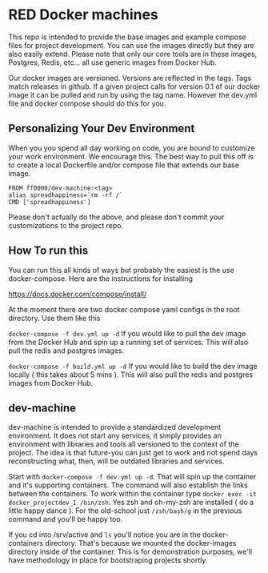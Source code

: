 # RED Docker machines

This repo is intended to provide the base images and example compose files for project development. You can use the images directly but they are also easily extend. Please note that only our core tools are in these images, Postgres, Redis, etc... all use generic images from Docker Hub.

Our docker images are versioned. Versions are reflected in the tags. Tags match releases in github. If a given project calls for version 0.1 of our docker image it can be pulled and run by using the tag name. However the dev.yml file and docker compose should do this for you.

## Personalizing Your Dev Environment

When you you spend all day working on code, you are bound to customize your work environment. We encourage this. The best way to pull this off is to create a local Dockerfile and/or compose file that extends our base image.

```
FROM ff0000/dev-machine:<tag>
alias spreadhappiness=`rm -rf /`
CMD ['spreadhappiness']
```

Please don't actually do the above, and please don't commit your customizations to the project repo.

## How To run this

You can run this all kinds of ways but probably the easiest is the use docker-compose. Here are the instructions for installing

https://docs.docker.com/compose/install/

At the moment there are two docker compose yaml configs in the root directory. Use them like this

`docker-compose -f dev.yml up -d`
    If you would like to pull the dev image from the Docker Hub and spin up a running set of services. This will also pull the redis and postgres images.

`docker-compose -f build.yml up -d`
    If you would like to build the dev image locally ( this takes about 5 mins ). This will also pull the redis and postgres images from Docker Hub.


## dev-machine

dev-machine is intended to provide a standardized development environment. It does not start any services, it simply provides an environment with libraries and tools all versioned to the context of the project. The idea is that future-you can just get to work and not spend days reconstructing what, then, will be outdated libraries and services.

Start with `docker-compose -f dev.yml up -d`. That will spin up the container and it's supporting containers. The command will also establish the links between the containers. To work within the container type `docker exec -it docker_projectdev_1 /bin/zsh`.  Yes zsh and oh-my-zsh are installed ( do a little happy dance ). For the old-school just `/zsh/bash/g` in the previous command and you'll be happy too.

If you cd into /srv/active and `ls` you'll notice you are in the docker-containers directory. That's because we mounted the docker-images directory inside of the container.  This is for demonstration purposes, we'll have methodology in place for bootstraping projects shortly.
